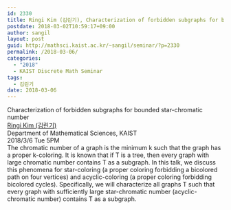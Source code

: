 ```yaml
---
id: 2330
title: Ringi Kim (김린기), Characterization of forbidden subgraphs for bounded star-chromatic number
postdate: 2018-03-02T10:59:17+09:00
author: sangil
layout: post
guid: http://mathsci.kaist.ac.kr/~sangil/seminar/?p=2330
permalink: /2018-03-06/
categories:
  - "2018"
  - KAIST Discrete Math Seminar
tags:
  - 김린기
date: 2018-03-06
---
```

<div class="talk">
  Characterization of forbidden subgraphs for bounded star-chromatic number
</div>

<div class="speaker">
  <a href="https://sites.google.com/view/ringikim/home">Ringi Kim (김린기)</a><br /> Department of Mathematical Sciences, KAIST
</div>

<div class="date">
  2018/3/6 Tue 5PM
</div>

<div class="abstract">
  The chromatic number of a graph is the minimum k such that the graph has a proper k-coloring. It is known that if T is a tree, then every graph with large chromatic number contains T as a subgraph. In this talk, we discuss this phenomena for star-coloring (a proper coloring forbidding a bicolored path on four vertices) and acyclic-coloring (a proper coloring forbidding bicolored cycles). Specifically, we will characterize all graphs T such that every graph with sufficiently large star-chromatic number (acyclic-chromatic number) contains T as a subgraph.
</div>